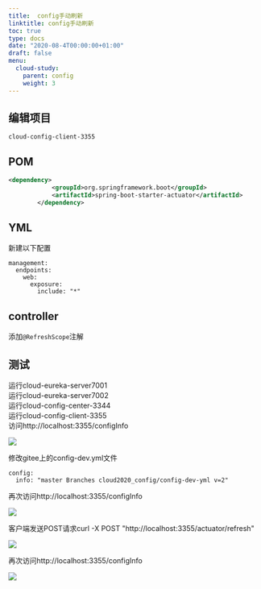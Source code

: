 ```yaml
---
title:  config手动刷新
linktitle: config手动刷新
toc: true
type: docs
date: "2020-08-4T00:00:00+01:00"
draft: false
menu:
  cloud-study:
    parent: config
    weight: 3
---
```




## 编辑项目

`cloud-config-client-3355`

## POM

```xml
<dependency>
			<groupId>org.springframework.boot</groupId>
			<artifactId>spring-boot-starter-actuator</artifactId>
		</dependency>
```

## YML

新建以下配置

```
management:
  endpoints:
    web:
      exposure:
        include: "*"
```
## controller
添加`@RefreshScope`注解


## 测试
运行cloud-eureka-server7001  
运行cloud-eureka-server7002  
运行cloud-config-center-3344  
运行cloud-config-client-3355   
访问http://localhost:3355/configInfo    

![](/img/springCloud/46.jpg)   

修改gitee上的config-dev.yml文件

```
config: 
  info: "master Branches cloud2020_config/config-dev-yml v=2"
```

再次访问http://localhost:3355/configInfo    

![](/img/springCloud/46.jpg)   

客户端发送POST请求curl -X POST "http://localhost:3355/actuator/refresh"

![](/img/springCloud/47.jpg)   

再次访问http://localhost:3355/configInfo    

![](/img/springCloud/48.jpg)   